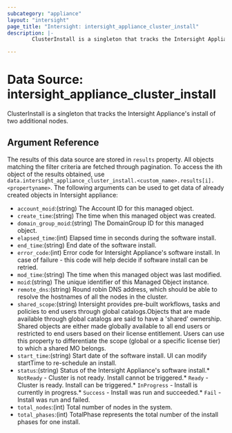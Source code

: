 ```yaml
---
subcategory: "appliance"
layout: "intersight"
page_title: "Intersight: intersight_appliance_cluster_install"
description: |-
        ClusterInstall is a singleton that tracks the Intersight Appliance's install of two additional nodes.

---
```


# Data Source: intersight_appliance_cluster_install
ClusterInstall is a singleton that tracks the Intersight Appliance's install of two additional nodes.
## Argument Reference
The results of this data source are stored in `results` property.
All objects matching the filter criteria are fetched through pagination.
To access the ith object of the results obtained, use `data.intersight_appliance_cluster_install.<custom_name>.results[i].<propertyname>`.
The following arguments can be used to get data of already created objects in Intersight appliance:
* `account_moid`:(string) The Account ID for this managed object. 
* `create_time`:(string) The time when this managed object was created. 
* `domain_group_moid`:(string) The DomainGroup ID for this managed object. 
* `elapsed_time`:(int) Elapsed time in seconds during the software install. 
* `end_time`:(string) End date of the software install. 
* `error_code`:(int) Error code for Intersight Appliance's software install. In case of failure - this code will help decide if software install can be retried. 
* `mod_time`:(string) The time when this managed object was last modified. 
* `moid`:(string) The unique identifier of this Managed Object instance. 
* `remote_dns`:(string) Round robin DNS address, which should be able to resolve the hostnames of all the nodes in the cluster. 
* `shared_scope`:(string) Intersight provides pre-built workflows, tasks and policies to end users through global catalogs.Objects that are made available through global catalogs are said to have a 'shared' ownership. Shared objects are either made globally available to all end users or restricted to end users based on their license entitlement. Users can use this property to differentiate the scope (global or a specific license tier) to which a shared MO belongs. 
* `start_time`:(string) Start date of the software install. UI can modify startTime to re-schedule an install. 
* `status`:(string) Status of the Intersight Appliance's software install.* `NotReady` - Cluster is not ready. Install cannot be triggered.* `Ready` - Cluster is ready. Install can be triggered.* `InProgress` - Install is currently in progress.* `Success` - Install was run and succeeded.* `Fail` - Install was run and failed. 
* `total_nodes`:(int) Total number of nodes in the system. 
* `total_phases`:(int) TotalPhase represents the total number of the install phases for one install. 
 
